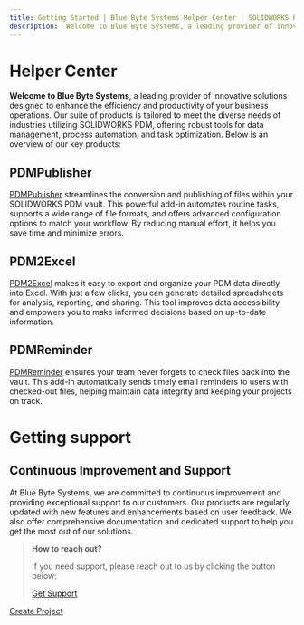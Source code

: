 ```yaml
---
title: Getting Started | Blue Byte Systems Helper Center | SOLIDWORKS PDM
description:  Welcome to Blue Byte Systems, a leading provider of innovative solutions designed to enhance the efficiency and productivity of your business operations. Our suite of products is tailored to meet the diverse needs of industries utilizing SOLIDWORKS PDM, offering robust tools for data management, process automation, and task optimization. Below is an overview of our key products.
---
```

# Helper Center 
**Welcome to Blue Byte Systems**, a leading provider of innovative solutions designed to enhance the efficiency and productivity of your business operations. Our suite of products is tailored to meet the diverse needs of industries utilizing SOLIDWORKS PDM, offering robust tools for data management, process automation, and task optimization. Below is an overview of our key products:

## PDMPublisher

[PDMPublisher](/src/pdmpublisher.html) streamlines the conversion and publishing of files within your SOLIDWORKS PDM vault. This powerful add-in automates routine tasks, supports a wide range of file formats, and offers advanced configuration options to match your workflow. By reducing manual effort, it helps you save time and minimize errors.

## PDM2Excel

[PDM2Excel](/src/pdm2excel.html) makes it easy to export and organize your PDM data directly into Excel. With just a few clicks, you can generate detailed spreadsheets for analysis, reporting, and sharing. This tool improves data accessibility and empowers you to make informed decisions based on up-to-date information.

## PDMReminder

[PDMReminder](/src/PDMReminder.html) ensures your team never forgets to check files back into the vault. This add-in automatically sends timely email reminders to users with checked-out files, helping maintain data integrity and keeping your projects on track.

# Getting support 

## Continuous Improvement and Support

At Blue Byte Systems, we are committed to continuous improvement and providing exceptional support to our customers. Our products are regularly updated with new features and enhancements based on user feedback. We also offer comprehensive documentation and dedicated support to help you get the most out of our solutions.


> **How to reach out?**
> 
> If you need support, please reach out to us by clicking the button below:
> 
> [Get Support](https://bluebyte.biz/contact)


<a href="#" class="button big">Create Project</a>


<script
  src='https://cdn.jotfor.ms/agent/embedjs/0196efe63b1f79818c409ffed296766d11af/embed.js?skipWelcome=1&maximizable=1'>
</script>
